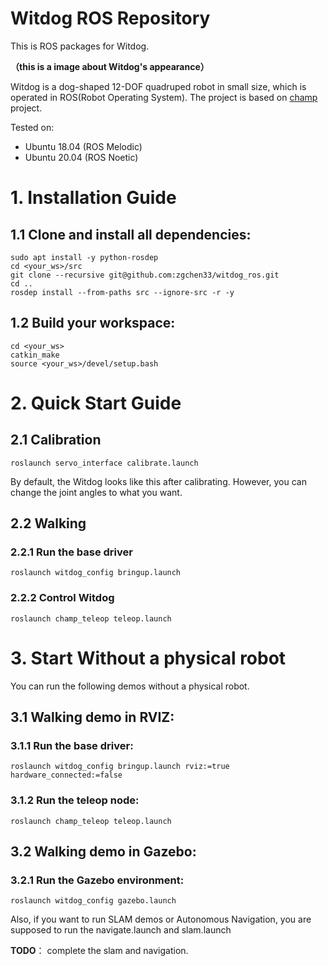 # Witdog ROS Repository

This is ROS packages for Witdog.

**（this is a image about Witdog's appearance）**

Witdog is a dog-shaped 12-DOF quadruped robot in small size, which is operated in ROS(Robot Operating System). The project is based on [champ](https://github.com/chvmp/champ) project.

Tested on:
- Ubuntu 18.04 (ROS Melodic)
- Ubuntu 20.04 (ROS Noetic)

# 1. Installation Guide
## 1.1 Clone and install all dependencies:
    sudo apt install -y python-rosdep
    cd <your_ws>/src
    git clone --recursive git@github.com:zgchen33/witdog_ros.git
    cd ..
    rosdep install --from-paths src --ignore-src -r -y

## 1.2 Build your workspace:
    cd <your_ws>
    catkin_make
    source <your_ws>/devel/setup.bash

# 2. Quick Start Guide

## 2.1 Calibration
    roslaunch servo_interface calibrate.launch
By default, the Witdog looks like this after calibrating. However, you can change the joint angles to what you want.

## 2.2 Walking

### 2.2.1 Run the base driver
    roslaunch witdog_config bringup.launch

### 2.2.2 Control Witdog

    roslaunch champ_teleop teleop.launch
# 3. Start Without a physical robot

You can run the following demos without a physical robot.
## 3.1 Walking demo in RVIZ:

### 3.1.1 Run the base driver:
    roslaunch witdog_config bringup.launch rviz:=true hardware_connected:=false

### 3.1.2 Run the teleop node:
    roslaunch champ_teleop teleop.launch

## 3.2 Walking demo in Gazebo:

### 3.2.1 Run the Gazebo environment:
    roslaunch witdog_config gazebo.launch 

Also, if you want to run SLAM demos or Autonomous Navigation, you are supposed to run the navigate.launch and slam.launch 

**TODO**： complete the slam and navigation.






   


